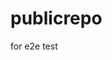 # publicrepo
for e2e test


























































































































































































































































